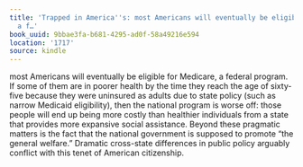 ```yaml
---
title: 'Trapped in America''s: most Americans will eventually be eligible for Medicare,
  a f…'
book_uuid: 9bbae3fa-b681-4295-ad0f-58a49216e594
location: '1717'
source: kindle
---
```


most Americans will eventually be eligible for Medicare, a federal program. If some of them are in poorer health by the time they reach the age of sixty-five because they were uninsured as adults due to state policy (such as narrow Medicaid eligibility), then the national program is worse off: those people will end up being more costly than healthier individuals from a state that provides more expansive social assistance. Beyond these pragmatic matters is the fact that the national government is supposed to promote “the general welfare.” Dramatic cross-state differences in public policy arguably conflict with this tenet of American citizenship.